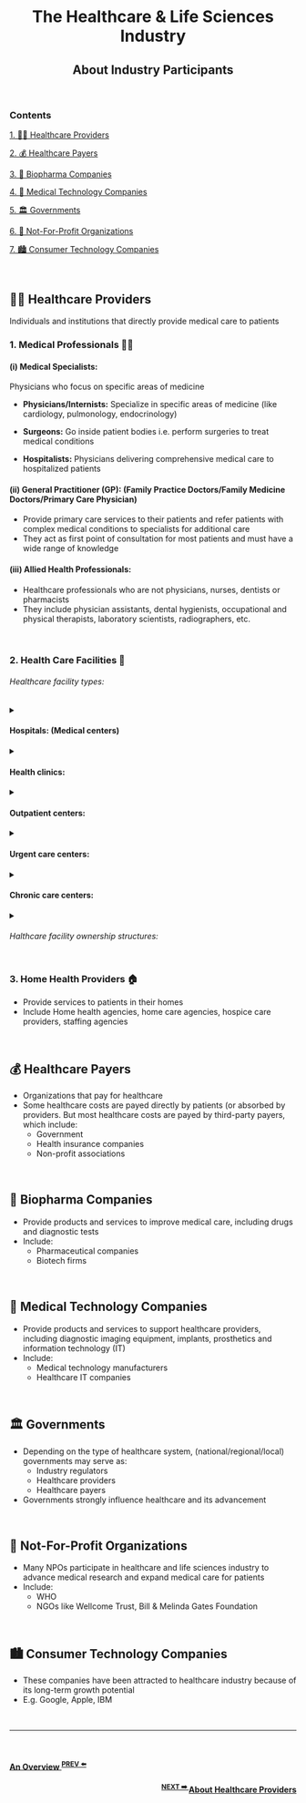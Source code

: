 <h1 align=center> The Healthcare & Life Sciences Industry </h1>

<h2 align=center> About Industry Participants </h2>

<br>
  
### Contents

[1. 👩‍⚕️ Healthcare Providers](#-healthcare-providers)

[2. 💰 Healthcare Payers](#-healthcare-payers)

[3. 🧬 Biopharma Companies](#-biopharma-companies)

[4. 🔬 Medical Technology Companies](#-medical-technology-companies)

[5. 🏛 Governments](#-governments)

[6. 🏢 Not-For-Profit Organizations](#-not-for-profit-organizations)

[7. 🏙 Consumer Technology Companies](#-consumer-technology-companies)


<br>

## 👩‍⚕ Healthcare Providers

Individuals and institutions that directly provide medical care to patients

### 1. Medical Professionals 👨‍⚕️

  <h4> (i) Medical Specialists: </h4> Physicians who focus on specific areas of medicine
  
  
* **Physicians/Internists:** Specialize in specific areas of medicine (like cardiology, pulmonology, endocrinology)

* **Surgeons:** Go inside patient bodies i.e. perform surgeries to treat medical conditions

* **Hospitalists:** Physicians delivering comprehensive medical care to hospitalized patients
  

<!-- <br> -->

<h4> (ii) General Practitioner (GP): (Family Practice Doctors/Family Medicine Doctors/Primary Care Physician) </h4>

 * Provide primary care services to their patients and refer patients with complex medical conditions to specialists for additional care
 * They act as first point of consultation for most patients and must have a wide range of knowledge

<!-- <br> -->

<h4> (iii) Allied Health Professionals: </h4>

* Healthcare professionals who are not physicians, nurses, dentists or pharmacists
* They include physician assistants, dental hygienists, occupational and physical therapists, laboratory scientists, radiographers, etc.

<!-- <br> -->

<br>

### 2. Health Care Facilities 🏥

<h6> Healthcare facility types: </h6>

<details>
  <summary> <h4> Hospitals: (Medical centers) </h4> </summary>
  
* These are primary healthcare facility in every healthcare system. Healthcare services: acute care including inpatient surgery, emergency room services and intensive care, outpatient services, rehabilitation therapy, etc.
  
  
  * Classification I:
    * **Public hospitals:** funded (and often managed) by governments
    * **Private hospitals:** Not funded by governments. Could by non-profit or for-profit
  * Classification II:
    * **General hospitals:** Also called Community hospitals or district hospitals, these provide wide range of healthcare services
    * **Specialty hospitals:** Focus on providing healthcare services related to specific medical condition (such as cancer hospital) or type of patient (such as children's hospital)
    * **Teaching hospitals:** (University hospitals/academic medical centers/Research hospitals) In addition to treating patients, teaching hospitals also serve as training facilities for physicians and medical students. Some are also active in clinical research.

</details>

<details>
  <summary> <h4> Health clinics: </h4> </summary>
  
* smaller than a hospital, focus on smaller set of healthcare services
</details>

<details>
  <summary> <h4> Outpatient centers: </h4> </summary> 
 
  * provide specific diagnosis and treatment services to patients on an outpatient basis
  * They include: surgery centers, diagnostic imaging centers, commercial laboratories, rehabilitation centers
  </details>
  
<details>
  <summary> <h4> Urgent care centers: </h4> </summary> 
  
  * Health clinics equipped to diagnose and treat a broad spectrum of medical conditions (beyond what clinics provide)
  * Also called immediate care, walk-in care, convenient care centers. These act as alternative to hospital emergency departments
  </details>
  
<details>
  <summary> <h4> Chronic care centers: </h4> </summary>
  
  * Provide long-term healthcare services on an inpatient basis
  * Chronic care centers include long-term rehabilitation facilities, behavioral facilities, residential care facilities, nursing homes. 
  * Provide many healthcare services focused on chronic care, including: medical supervision, 24-h nursing care, occupational and physical therapy, social services, assisted living services.
</details>

<details> <summary> <h6> Halthcare facility ownership structures: </h6> </summary>

* **Public health care facilities:**
  funded directly by government agencies. Seek to provide the highest level of service possible without going over budget
* **Non-profit healthcare facilities:**
  funded by non-profit associations, such as religious organizations. Seek to provide highest level of service possible within budgetary constraints
* **For-profit healthcare facilities:**
  seek to generate profitability for their owners (or shareholders). Most medical practices and many hospitals, clinics and outpatient centers are for-profit
  
</details>

<!-- <br> -->

### 3. Home Health Providers 🏠

* Provide services to patients in their homes
* Include Home health agencies, home care agencies, hospice care providers, staffing agencies

<br>


## 💰 Healthcare Payers

* Organizations that pay for healthcare
* Some healthcare costs are payed directly by patients (or absorbed by providers. But most healthcare costs are payed by third-party payers, which include:
  * Government
  * Health insurance companies
  * Non-profit associations

<br>


## 🧬 Biopharma Companies

* Provide products and services to improve medical care, including drugs and diagnostic tests
* Include:
  * Pharmaceutical companies
  * Biotech firms

<br>


## 🔬 Medical Technology Companies

* Provide products and services to support healthcare providers, including diagnostic imaging equipment, implants, prosthetics and information technology (IT)
* Include:
  * Medical technology manufacturers
  * Healthcare IT companies

<br>


## 🏛 Governments

* Depending on the type of healthcare system, (national/regional/local) governments may serve as:
  * Industry regulators
  * Healthcare providers
  * Healthcare payers
* Governments strongly influence healthcare and its advancement

<br>


## 🏢 Not-For-Profit Organizations

* Many NPOs participate in healthcare and life sciences industry to advance medical research and expand medical care for patients
* Include:
  * WHO
  * NGOs like Wellcome Trust, Bill & Melinda Gates Foundation

<br>


## 🏙 Consumer Technology Companies

* These companies have been attracted to healthcare industry because of its long-term growth potential
* E.g. Google, Apple, IBM


<br>

<hr>

<br>

<h4 align="left">
  <a href="https://karthikeshwar1.github.io/blog/2022/The%20Healthcare%20and%20Life%20Sciences%20Industry">
An Overview
  </a>
  <sup><a href="https://karthikeshwar1.github.io/blog/2022/The%20Healthcare%20and%20Life%20Sciences%20Industry">
  PREV ⬅️
  </a>
  </sup>
  </h4>


<h4 align="right"><sup><a href="https://karthikeshwar1.github.io/blog/2022/The%20Healthcare%20Providers">
  NEXT ➡️
  </a>
  </sup>
  <a href="https://karthikeshwar1.github.io/blog/2022/The%20Healthcare%20Providers">
 About Healthcare Providers
  </a>
  </h4>
  
<br>
